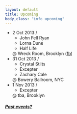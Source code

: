 ```yaml
---
layout: default
title: Upcoming 
body_class: "info upcoming"
---
```

<ul class="classed root">

  <li class="birthday">2 Oct 2013 / 
    <ul>
      <li>John Fell Ryan</li>
      <li>Lorna Dune</li>
      <li>Half Life</li>
    </ul>
    @ Wreck Room, Brooklyn (<a href="https://www.facebook.com/events/1411513769077365/1411525369076205/">fb</a>)
  </li>

  <li class="music">31 Oct 2013 /
    <ul>
      <li>Crystal Stilts</li>
      <li class="more">Excepter</li>
      <li>Zachary Cale</li>
    </ul>
    @ Bowery Ballroom, NYC
  </li>

  <li class="music">1 Nov 2013 /
    <ul>
      <li class="more">Excepter</li>
    </ul>
    @ tba, Brooklyn
  </li>
  
</ul>

<h5><a href="chronology.html">Past events?</a></h5>
